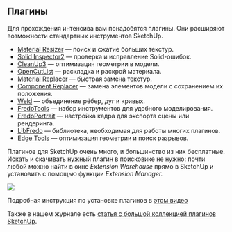 ## Плагины

Для прохождения интенсива вам понадобятся плагины. Они расширяют возможности стандартных инструментов SketchUp.

- [Material Resizer](https://extensions.sketchup.com/extension/77b60f26-2352-407e-8c0c-9862c9716111/material-resizer) — поиск и сжатие больших текстур.
- [Solid Inspector2](https://extensions.sketchup.com/extension/aad4e5d9-7115-4cac-9b75-750ed0902732/solid-inspector) — проверка и исправление Solid-ошибок.
- [CleanUp3](https://extensions.sketchup.com/extension/046175e5-a87a-4254-9329-1accc37a5e21/clean-up) — оптимизация геометрии в модели.
- [OpenCutList](https://extensions.sketchup.com/extension/00f0bf69-7a42-4295-9e1c-226080814e3e/open-cut-list) — раскладка и раскрой материала.
- [Material Replacer](https://extensions.sketchup.com/extension/4137f7fc-a81f-4ef9-9ec8-b6dd8a0d9086/material-replacer) — быстрая замена текстур.
- [Component Replacer](https://extensions.sketchup.com/extension/fcd94c85-28b6-4b50-a4ef-fc83630349ff/component-replacer) — замена элементов модели с сохранением их положения.
- [Weld](https://extensions.sketchup.com/extension/c0b7472a-c268-48b4-b694-6825760a9ff5/weld) — объединение рёбер, дуг и кривых.
- [FredoTools](https://extensions.sketchup.com/extension/85a09be6-f2b9-4a73-b61e-04a87ecc269b/fredo-tools) — набор инструментов для удобного моделирования.
- [FredoPortrait](https://extensions.sketchup.com/extension/76eca3a9-97da-4b8e-8fb6-32ebfd88469e/fredo-portrait) — настройка кадра для экспорта сцены или рендеринга.
- [LibFredo](https://extensions.sketchup.com/extension/d2ec43ff-801b-481a-be36-bb44b35b0eaa/lib-fredo6) — библиотека, необходимая для работы многих плагинов.
- [Edge Tools](https://extensions.sketchup.com/extension/52ab7474-469f-4a62-baa0-63c2b6390373/edge-tools) — оптимизация геометрии и поиск разрывов.

Плагинов для SketchUp очень много, и большинство из них бесплатные. Искать и скачивать нужный плагин в поисковике не нужно: почти любой можно найти в окне _Extension Warehouse_ прямо в SketchUp и установить с помощью функции _Extension Manager._

![](/img/ISF_3/1647596084__D0_A1_D0_BD_D0_B8_D0_BC_D0_BE_D0_BA_20_D1_8D_D0_BA_D1_80_D0_B0_D0_BD_D0_B0_202022-03-16_20_D0_B2_2019.17.55.png#bordered)

Подробная инструкция по установке плагинов в [этом видео](https://www.youtube.com/watch?v=eJ_HQ86xKJo)

Также в нашем журнале есть [статья с большой коллекцией плагинов SketchUp](https://softculture.cc/blog/entries/articles/kollektsiya-plaginov-sketch-up).
